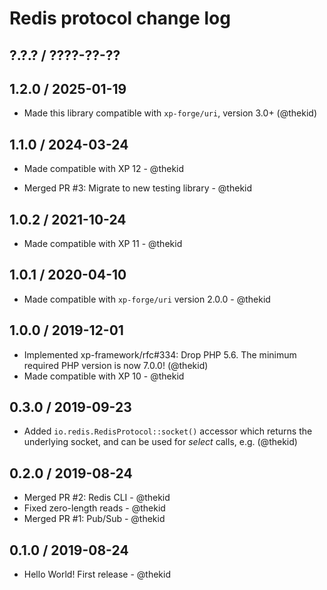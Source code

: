 Redis protocol change log
=========================

## ?.?.? / ????-??-??

## 1.2.0 / 2025-01-19

* Made this library compatible with `xp-forge/uri`, version 3.0+ (@thekid)

## 1.1.0 / 2024-03-24

* Made compatible with XP 12 - @thekid

* Merged PR #3: Migrate to new testing library - @thekid

## 1.0.2 / 2021-10-24

* Made compatible with XP 11 - @thekid

## 1.0.1 / 2020-04-10

* Made compatible with `xp-forge/uri` version 2.0.0 - @thekid

## 1.0.0 / 2019-12-01

* Implemented xp-framework/rfc#334: Drop PHP 5.6. The minimum required
  PHP version is now 7.0.0!
  (@thekid)
* Made compatible with XP 10 - @thekid

## 0.3.0 / 2019-09-23

* Added `io.redis.RedisProtocol::socket()` accessor which returns the
  underlying socket, and can be used for *select* calls, e.g.
  (@thekid)

## 0.2.0 / 2019-08-24

* Merged PR #2: Redis CLI - @thekid
* Fixed zero-length reads - @thekid
* Merged PR #1: Pub/Sub - @thekid

## 0.1.0 / 2019-08-24

* Hello World! First release - @thekid